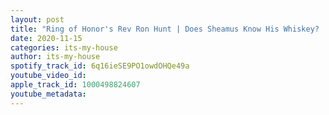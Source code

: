 ```yaml
---
layout: post
title: "Ring of Honor's Rev Ron Hunt | Does Sheamus Know His Whiskey? | #5"
date: 2020-11-15
categories: its-my-house
author: its-my-house
spotify_track_id: 6q16ieSE9PO1owdOHQe49a
youtube_video_id: 
apple_track_id: 1000498824607
youtube_metadata: 
---
```

